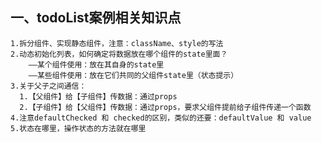##  一、todoList案例相关知识点
    1.拆分组件、实现静态组件，注意：className、style的写法
    2.动态初始化列表，如何确定将数据放在哪个组件的state里面？
        ——某个组件使用：放在其自身的state里
        ——某些组件使用：放在它们共同的父组件state里（状态提示）
    3.关于父子之间通信：
      1.【父组件】给【子组件】传数据：通过props
      2.【子组件】给【父组件】传数据：通过props，要求父组件提前给子组件传递一个函数
    4.注意defaultChecked 和 checked的区别，类似的还要：defaultValue 和 value
    5.状态在哪里，操作状态的方法就在哪里
